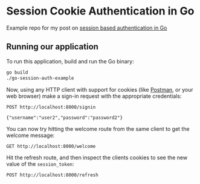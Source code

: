 # Session Cookie Authentication in Go

Example repo for my post on [session based authentication in Go](https://www.sohamkamani.com/golang/session-based-authentication/)

## Running our application

To run this application, build and run the Go binary:

```sh
go build
./go-session-auth-example
```

Now, using any HTTP client with support for cookies (like [Postman](https://www.getpostman.com/apps), or your web browser) make a sign-in request with the appropriate credentials:

```
POST http://localhost:8000/signin

{"username":"user2","password":"password2"}
```

You can now try hitting the welcome route from the same client to get the welcome message:

```
GET http://localhost:8000/welcome
```

Hit the refresh route, and then inspect the clients cookies to see the new value of the `session_token`:

```
POST http://localhost:8000/refresh
```
